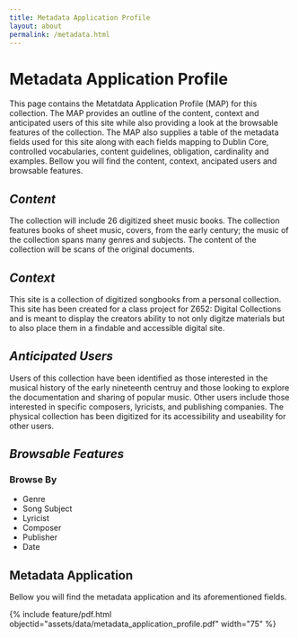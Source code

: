 ```yaml
---
title: Metadata Application Profile
layout: about
permalink: /metadata.html
---
```


# Metadata Application Profile
This page contains the Metatdata Application Profile (MAP) for this collection. The MAP provides an outline of the content, context and anticipated users of this site while also providing a look at the browsable features of the collection. The MAP also supplies a table of the metadata fields used for this site along with each fields mapping to Dublin Core, controlled vocabularies, content guidelines, obligation, cardinality and examples. 
Bellow you will find the content, context, ancipated users and browsable features. 

## *Content* 
The collection will include 26 digitized sheet music books. The collection features books of sheet music, covers, from the early century; the music of the collection spans many genres and subjects. The content of the collection will be scans of the original documents.

## *Context* 
This site is a collection of digitized songbooks from a personal collection. This site has been created for a class project for Z652: Digital Collections and is meant to display the creators ability to not only digitze materials but to also place them in a findable and accessible digital site. 

## *Anticipated Users* 
Users of this collection have been identified as those interested in the musical history of the early nineteenth centruy and those looking to explore the documentation and sharing of popular music. Other users include those interested in specific composers, lyricists, and publishing companies. The physical collection has been digitized for its accessibility and useability for other users.

## *Browsable Features*
### Browse By
- Genre
- Song Subject
- Lyricist
- Composer
- Publisher
- Date

## Metadata Application
Bellow you will find the metadata application and its aforementioned fields. 

{% include feature/pdf.html objectid="assets/data/metadata_application_profile.pdf" width="75" %}
